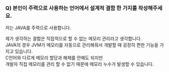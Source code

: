 ### Q) 본인이 주력으로 사용하는 언어에서 설계적 결함 한 가지를 작성해주세요.

저는 JAVA를 주력으로 사용합니다.

제가 생각하는 결함은 직접적으로 할 수 없는 메모리 관리라고 생각합니다. <br>
JAVA의 경우 JVM가 메모리를 자동으로 관리해줘서 개발할 때 굉장히 편한 기능을 가지고 있습니다. <br>
C언어와 다르게 메모리 할당과 해제를 안해도 되지만 <br>
개발자 직접 메모리를 관리 할 수 없기 때문에 메모리 누수가 발생할 수 있습니다.
